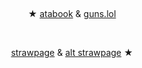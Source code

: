 # 


<p align="center">
<img src="https://64.media.tumblr.com/b2d56a76fa8fb596cc2609fef2ebd597/e0ef561e9ec3e6c9-02/s540x810/b38f36f71d7b3b92d0bb56de2ec1572472153b9b.pnj" alt="" class="center">


<p align="center">
★ <a href="https://geto.atabook.org/?page=1"> atabook</a> & <a href="https://guns.lol/sukunagod">guns.lol</a>
</p>


<p align="center">
<img src="https://i.imgur.com/tz5MqIv.png" alt="" class="center"> <img src="https://i.imgur.com/f3QYiP0.png" alt="" class="center">

</p>

<p align="center">
<a href="https://homesicks.straw.page/">strawpage</a> & <a href="https://getoguru.straw.page/">alt strawpage</a> ★
</p>

<p align="center">

<p align="center">
<img src="https://64.media.tumblr.com/dc8cbcd5dc0ecf8df652defac331fa17/e0ef561e9ec3e6c9-23/s540x810/2b612ea568974d247e5e5994d00e1878af0cca25.pnj" alt="" class="center">
